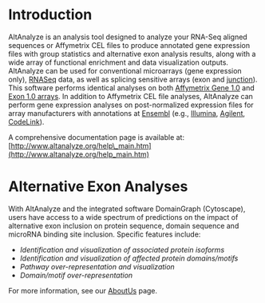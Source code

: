 # Introduction #

AltAnalyze is an analysis tool designed to analyze your RNA-Seq aligned sequences or Affymetrix CEL files to produce annotated gene expression files with group statistics and alternative exon analysis results, along with a wide array of functional enrichment and data visualization outputs. AltAnalyze can be used for conventional microarrays (gene expression only), [RNASeq](RNASeq.md) data, as well as splicing sensitive arrays (exon and [junction](http://bioinformatics.oxfordjournals.org/content/26/2/268.abstract)). This software performs identical analyses on both [Affymetrix Gene 1.0](http://www.affymetrix.com/support/technical/byproduct.affx?product=hugene-1_0-st-v1) and [Exon 1.0 arrays](http://www.affymetrix.com/support/technical/byproduct.affx?product=huexon-st). In addition to Affymetrix CEL file analyses, AltAnalyze can perform gene expression analyses on post-normalized expression files for array manufacturers with annotations at [Ensembl](Ensembl.md) (e.g., [Illumina](http://www.illumina.com/), [Agilent](http://agilent.com), [CodeLink](http://www.appliedmicroarrays.com/index.php?option=com_content&view=article&id=15&Itemid=23)).

A comprehensive documentation page is available at:
[http://www.altanalyze.org/help\_main.htm](http://www.altanalyze.org/help_main.htm)
# Alternative Exon Analyses #

With AltAnalyze and the integrated software DomainGraph (Cytoscape), users have access to a wide spectrum of predictions on the impact of alternative exon inclusion on protein sequence, domain sequence and microRNA binding site inclusion. Specific features include:
  * _Identification and visualization of associated protein isoforms_
  * _Identification and visualization of affected protein domains/motifs_
  * _Pathway over-representation and visualization_
  * _Domain/motif over-representation_

For more information, see our [AboutUs](AboutUs.md) page.